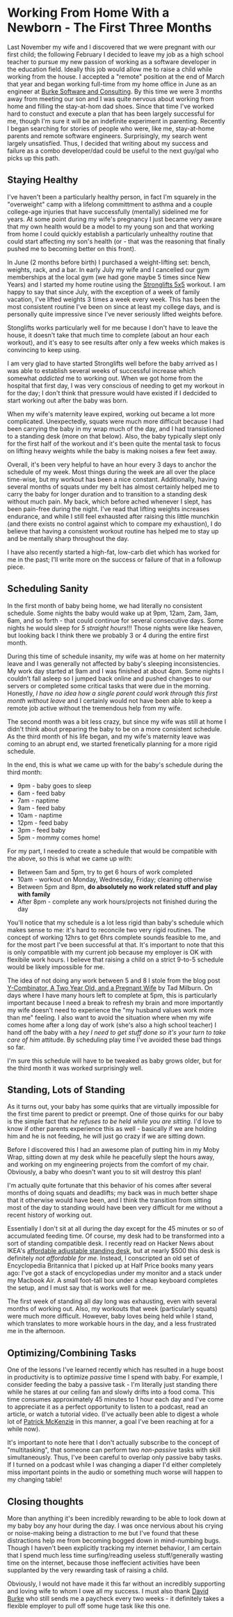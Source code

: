# Working From Home With a Newborn - The First Three Months

Last November my wife and I discovered that we were pregnant with our first child; the following February I decided to leave my job as a high school teacher to pursue my new passion of working as a software developer in the education field. Ideally this job would allow me to raise a child while working from the house. I accepted a "remote" position at the end of March that year and began working full-time from my home office in June as an engineer at [Burke Software and Consulting](http://www.burkesoftware.com). By this time we were 3 months away from meeting our son and I was quite nervous about working from home and filling the stay-at-hom dad shoes. Since that time I've worked hard to constuct and execute a plan that has been largely successful for me, though I'm sure it will be an indefinite experiment in parenting. Recently I began searching for stories of people who were, like me, stay-at-home parents and remote software engineers. Surprisingly, my search went largely unsatisfied. Thus, I decided that writing about my success and failure as a combo developer/dad could be useful to the next guy/gal who picks up this path. 

## Staying Healthy

I've haven't been a particularly healthy person, in fact I'm squarely in the "overweight" camp with a lifelong committment to asthma and a couple college-age injuries that have successfully (mentally) sidelined me for years. At some point during my wife's pregnancy I just became very aware that my own health would be a model to my young son and that working from home I could quickly establish a particularly unhealthy routine that could start affecting my son's health (or - that was the reasoning that finally pushed me to becoming better on this front). 

In June (2 months before birth) I purchased a weight-lifting set: bench, weights, rack, and a bar. In early July my wife and I cancelled our gym memberships at the local gym (we had gone maybe 5 times since New Years) and I started my home routine using the [Stronglifts 5x5](http://www.stronglifts.com) workout. I am happy to say that since July, with the exception of a week of family vacation, I've lifted weights 3 times a week every week. This has been the most consistent routine I've been on since at least my college days, and is personally quite impressive since I've never seriously lifted weights before. 

Stonglifts works particularly well for me because I don't have to leave the house, it doesn't take that much time to complete (about an hour each workout), and it's easy to see results after only a few weeks which makes is convincing to keep using. 

I am very glad to have started Stronglifts well before the baby arrived as I was able to establish several weeks of successful increase which somewhat *addicted* me to working out. When we got home from the hospital that first day, I was very conscious of needing to get my workout in for the day; I don't think that pressure would have existed if I dedcided to start working out after the baby was born. 

When my wife's maternity leave expired, working out became a lot more complicated. Unexpectedly, squats were much more difficult because I had been carrying the baby in my wrap much of the day, and I had transistioned to a standing desk (more on that below). Also, the baby typically slept only for the first half of the workout and it's been quite the mental task to focus on lifting heavy weights while the baby is making noises a few feet away. 

Overall, it's been very helpful to have an hour every 3 days to anchor the schedule of my week. Most things during the week are all over the place time-wise, but my workout has been a nice constant. Additionally, having several months of squats under my belt has almost certainly helped me to carry the baby for longer duration and to transition to a standing desk without much pain. My back, which before ached whenever I slept, has been pain-free during the night. I've read that lifting weights increases endurance, and while I still feel exhausted after raising this little munchkin (and there exists no control against which to compare my exhaustion), I do believe that having a consistent workout routine has helped me to stay up and be mentally sharp throughout the day. 

I have also recently started a high-fat, low-carb diet which has worked for me in the past; I'll write more on the success or failure of that in a followup piece. 

## Scheduling Sanity

In the first month of baby being home, we had literally no consistent schedule. Some nights the baby would wake up at 9pm, 12am, 2am, 3am, 6am, and so forth - that could continue for several consecutive days. Some nights he would sleep for *5 straight hours*!!! Those nights were like heaven, but looking back I think there we probably 3 or 4 during the entire first month. 

During this time of schedule insanity, my wife was at home on her maternity leave and I was generally not affected by baby's sleeping inconsistencies. My work day started at 9am and I was finished at about 4pm. Some nights I couldn't fall asleep so I jumped back online and pushed changes to our servers or completed some critical tasks that were due in the morning. Honestly, *I have no idea how a single parent could work through this first month without leave* and I certainly would not have been able to keep a remote job active without the tremendous help from my wife. 

The second month was a bit less crazy, but since my wife was still at home I didn't think about preparing the baby to be on a more consistent schedule. As the third month of his life began, and my wife's maternity leave was coming to an abrupt end, we started frenetically planning for a more rigid schedule. 

In the end, this is what we came up with for the baby's schedule during the third month:

- 9pm - baby goes to sleep
- 6am - feed baby
- 7am - naptime
- 9am - feed baby
- 10am - naptime
- 12pm - feed baby
- 3pm - feed baby
- 5pm - mommy comes home!

For my part, I needed to create a schedule that would be compatible with the above, so this is what we came up with:

- Between 5am and 5pm, try to get 6 hours of work completed
- 10am - workout on Monday, Wednesday, Friday; cleaning otherwise
- Between 5pm and 8pm, **do absolutely no work related stuff and play with family**
- After 8pm - complete any work hours/projects not finished during the day

You'll notice that my schedule is a lot less rigid than baby's schedule which makes sense to me: it's hard to reconcile two very rigid routines. The concept of working 12hrs to get 6hrs complete sounds feasible to me, and for the most part I've been successful at that. It's important to note that this is only compatible with my current job because my employer is OK with flexibile work hours. I believe that raising a child on a strict 9-to-5 schedule would be likely impossible for me. 

The idea of not doing any work between 5 and 8 I stole from the blog post [Y-Combinator, A Two Year Old, and a Pregnant Wife](http://tiempoapp.com/y-combinator-a-two-year-old-and-a-pregnant-wife) by Tad Milburn. On days where I have many hours left to complete at 5pm, this is particularly important because I need a break to refresh my brain and more importantly my wife doesn't need to experience the "my husband values work more than me" feeling. I also want to avoid the situation where when my wife comes home after a long day of work (she's also a high school teacher) I hand off the baby with a *hey I need to get stuff done so it's your turn to take care of him* attitude. By scheduling play time I've avoided these bad things so far. 

I'm sure this schedule will have to be tweaked as baby grows older, but for the third month it was worked surprisingly well. 

## Standing, Lots of Standing
As it turns out, your baby has some quirks that are virtually impossible for the first time parent to predict or preempt. One of those quirks for our baby is the simple fact that *he refuses to be held while you are sitting*. I'd love to know if other parents experience this as well - basically if we are holding him and he is not feeding, he will just go crazy if we are sitting down. 

Before I discovered this I had an awesome plan of putting him in my Moby Wrap, sitting down at my desk while he peacefully slept the hours away, and working on my engineering projects from the comfort of my chair. Obviously, a baby who doesn't want you to sit will destroy this plan!

I'm actually quite fortunate that this behavior of his comes after several months of doing squats and deadlifts; my back was in much better shape that it otherwise would have been, and I think the transition from sitting most of the day to standing would have been very difficult for me without a recent history of working out. 

Essentially I don't sit at all during the day except for the 45 minutes or so of accumulated feeding time. Of course, my desk had to be transformed into a sort of standing compatible desk. I recently read on Hacker News about IKEA's [affordable adjustable standing desk](https://news.ycombinator.com/item?id=8552613), but at nearly $500 this desk is definitely *not affordable for me*. Instead, I conscripted an old set of Encyclopedia Britannica that I picked up at Half Price books many years ago: I've got a stack of encyclopedias under my monitor and a stack under my Macbook Air. A small foot-tall box under a cheap keyboard completes the setup, and I must say that is works well for me. 

The first week of standing all day long was exhausting, even with several months of working out. Also, my workouts that week (particularly squats) were much more difficult. However, baby loves being held while I stand, which translates to more workable hours in the day, and a less frustrated me in the afternoon. 

## Optimizing/Combining Tasks
One of the lessons I've learned recently which has resulted in a huge boost in productivity is to optimize *passive* time I spend with baby. For example, I consider feeding the baby a passive task - I'm literally just standing there while he stares at our ceiling fan and slowly drifts into a food coma. This time consumes approximately 45 minutes to 1 hour each day and I've come to appreciate it as a perfect opportunity to listen to a podcast, read an article, or watch a tutorial video. (I've actually been able to digest a whole lot of [Patrick McKenzie](http://www.kalzumeus.com/) in this manner, a goal I've been reaching at for a while now). 

It's important to note here that I don't actually subscribe to the concept of "multitasking", that someone can perform two *non-passive* tasks with skill simultaneously. Thus, I've been careful to overlap only passive baby tasks. If I turned on a podcast while I was changing a diaper I'd either completely miss important points in the audio or something much worse will happen to my changing table!

## Closing thoughts
More than anything it's been incredibly rewarding to be able to look down at my baby boy any hour during the day. I was once nervious about his crying or noise-making being a distraction to me but I've found that these distractions help me from becoming bogged down in mind-numbing bugs. Though I haven't been explicitly tracking my internet behavior, I am certain that I spend much less time surfing/reading useless stuff/generally wasting time on the internet, because those ineffecient activities have been supplanted by the very rewarding task of raising a child.

Obviously, I would not have made it this far without an incredibly supporting and loving wife to whom I owe all my success. I must also thank [David Burke](http://davidmburke.com/) who still sends me a paycheck every two weeks - it definitely takes a flexible employer to pull off some huge task like this one. 